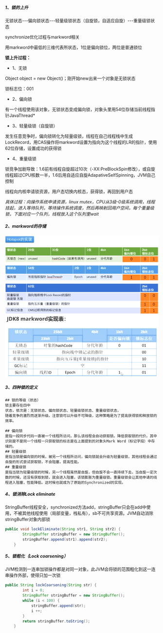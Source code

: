 ##### 1、锁的上升

无锁状态---偏向锁状态---轻量级锁状态（自旋锁，自适应自旋）---重量级锁状态

synchronize优化过程与markword相关

用markword中最低的三维代表所状态，1位是偏向锁位，两位是普通锁位

**锁上升过程：**

* 1、无锁

Object object = new Object()；刚开始new出来一个对象是无锁状态

锁标志位：001

* 2、偏向锁

有一个线程使用该对象，无锁状态变成偏向锁，对象头里用54位存储当前线程指针JavaThread*

* 3、轻量级锁（自旋锁）

发生任意竞争时，偏向锁转化为轻量级锁，线程在自己线程栈中生成LockRecord，用CAS操作将markword设置为指向为这个线程的LR的指针，使用62位存储，设置成功的获得锁

* 4、重量级锁

锁竞争加剧导致：1.6前有线程自旋超过10次（-XX:PreBlockSpin修改），或自旋线程超过CPU核数一半，1.6后用自适应自旋AdapativeSelfSpinning，JVM自己控制

线程向内核申请锁资源，用户态切换内核态，获得锁，再回到用户态

*具体过程：向操作系统申请资源，linux mutex，CPU从3级-0级系统调用，线程挂起，进入等待队列，等待操作系统调度，然后再映射回用户空间，每个重量级锁，下面对应一个队列，线程放入这个队列里wait*



##### 2、markword的存储

<img src="../../resource/synchronize的锁升级hotspot实现.png" style="zoom:80%;" />



<img src="../../resource/java8markword实现.png" style="zoom:80%;" />

##### 3、四种锁的定义

```shell
## 锁的等级（状态）
锁主要存在四中
状态，依次是：无锁状态、偏向锁状态、轻量级锁状态、重量级锁状态，
随着竞争的激烈而逐渐升级。注意锁可以升级不可降级，这种策略是为了提高获得锁和释放锁的效率。

## 偏向锁
是指一段同步代码一直被一个线程所访问，那么该线程会自动获取锁。降低获取锁的代价。其中识别是不是同一个线程一只获取锁的标志是在上面提到的对象头Mark Word（标记字段）中存储的。
## 轻量级锁
是指当锁是偏向锁的时候，被另一个线程所访问，偏向锁就会升级为轻量级锁，其他线程会通过自旋的形式尝试获取锁，不会阻塞，提高性能。
## 重量级锁
是指当锁为轻量级锁的时候，另一个线程虽然是自旋，但自旋不会一直持续下去，当自旋一定次数的时候，还没有获取到锁，就会进入阻塞，该锁膨胀为重量级锁。重量级锁会让其他申请的线程进入阻塞，性能降低。这时候也就成为了原始的Synchronized的实现。
```

##### 4、锁消除Lock eliminate

StringBuffer线程安全，synchronized方法add，stringBuffer只会在add中使用，不被其他线程使用（局部变量，栈私有），sb不可共享资源。JVM自动消除stringBuffer对象内部锁

```java
public void lockEliminate(String str1, String str2) {
        StringBuffer stringBuffer = new StringBuffer();
        stringBuffer.append(str1).append(str2);
    }
```

##### 5、锁粗化（Lock coarsening）

JVM检测到一连串加锁操作都是对同一对象，此JVM会将锁的范围粗化到这一连串操作外部，使得只加一次锁

```java
public String lockCoarsening(String str) {
        int i = 0;
        StringBuffer stringBuffer = new StringBuffer();
        while (i < 100) {
            stringBuffer.append(str);
            i ++;
        }
        return stringBuffer.toString();
    }
```

